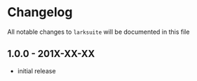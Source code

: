 # Changelog

All notable changes to `larksuite` will be documented in this file

## 1.0.0 - 201X-XX-XX

- initial release
